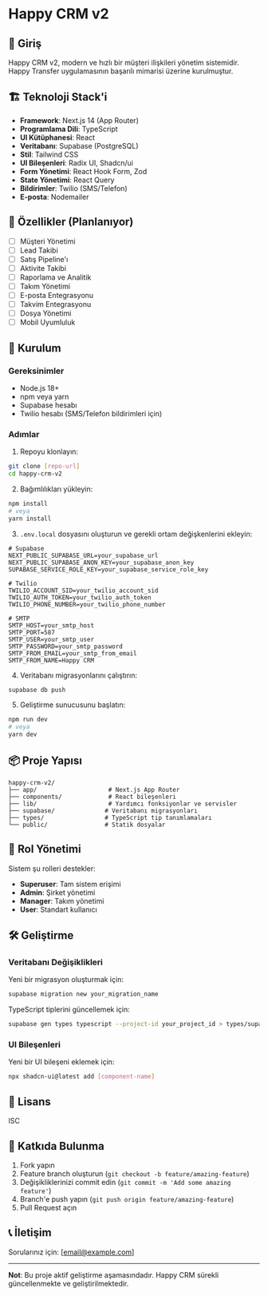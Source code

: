 # Happy CRM v2

## 🚀 Giriş

Happy CRM v2, modern ve hızlı bir müşteri ilişkileri yönetim sistemidir. Happy Transfer uygulamasının başarılı mimarisi üzerine kurulmuştur.

## 🏗️ Teknoloji Stack'i

- **Framework**: Next.js 14 (App Router)
- **Programlama Dili**: TypeScript
- **UI Kütüphanesi**: React
- **Veritabanı**: Supabase (PostgreSQL)
- **Stil**: Tailwind CSS
- **UI Bileşenleri**: Radix UI, Shadcn/ui
- **Form Yönetimi**: React Hook Form, Zod
- **State Yönetimi**: React Query
- **Bildirimler**: Twilio (SMS/Telefon)
- **E-posta**: Nodemailer

## 🎯 Özellikler (Planlanıyor)

- [ ] Müşteri Yönetimi
- [ ] Lead Takibi
- [ ] Satış Pipeline'ı
- [ ] Aktivite Takibi
- [ ] Raporlama ve Analitik
- [ ] Takım Yönetimi
- [ ] E-posta Entegrasyonu
- [ ] Takvim Entegrasyonu
- [ ] Dosya Yönetimi
- [ ] Mobil Uyumluluk

## 🚦 Kurulum

### Gereksinimler

- Node.js 18+
- npm veya yarn
- Supabase hesabı
- Twilio hesabı (SMS/Telefon bildirimleri için)

### Adımlar

1. Repoyu klonlayın:
```bash
git clone [repo-url]
cd happy-crm-v2
```

2. Bağımlılıkları yükleyin:
```bash
npm install
# veya
yarn install
```

3. `.env.local` dosyasını oluşturun ve gerekli ortam değişkenlerini ekleyin:
```env
# Supabase
NEXT_PUBLIC_SUPABASE_URL=your_supabase_url
NEXT_PUBLIC_SUPABASE_ANON_KEY=your_supabase_anon_key
SUPABASE_SERVICE_ROLE_KEY=your_supabase_service_role_key

# Twilio
TWILIO_ACCOUNT_SID=your_twilio_account_sid
TWILIO_AUTH_TOKEN=your_twilio_auth_token
TWILIO_PHONE_NUMBER=your_twilio_phone_number

# SMTP
SMTP_HOST=your_smtp_host
SMTP_PORT=587
SMTP_USER=your_smtp_user
SMTP_PASSWORD=your_smtp_password
SMTP_FROM_EMAIL=your_smtp_from_email
SMTP_FROM_NAME=Happy CRM
```

4. Veritabanı migrasyonlarını çalıştırın:
```bash
supabase db push
```

5. Geliştirme sunucusunu başlatın:
```bash
npm run dev
# veya
yarn dev
```

## 📦 Proje Yapısı

```
happy-crm-v2/
├── app/                    # Next.js App Router
├── components/             # React bileşenleri
├── lib/                    # Yardımcı fonksiyonlar ve servisler
├── supabase/              # Veritabanı migrasyonları
├── types/                 # TypeScript tip tanımlamaları
└── public/                # Statik dosyalar
```

## 🔐 Rol Yönetimi

Sistem şu rolleri destekler:
- **Superuser**: Tam sistem erişimi
- **Admin**: Şirket yönetimi
- **Manager**: Takım yönetimi
- **User**: Standart kullanıcı

## 🛠️ Geliştirme

### Veritabanı Değişiklikleri

Yeni bir migrasyon oluşturmak için:
```bash
supabase migration new your_migration_name
```

TypeScript tiplerini güncellemek için:
```bash
supabase gen types typescript --project-id your_project_id > types/supabase.ts
```

### UI Bileşenleri

Yeni bir UI bileşeni eklemek için:
```bash
npx shadcn-ui@latest add [component-name]
```

## 📝 Lisans

ISC

## 🤝 Katkıda Bulunma

1. Fork yapın
2. Feature branch oluşturun (`git checkout -b feature/amazing-feature`)
3. Değişikliklerinizi commit edin (`git commit -m 'Add some amazing feature'`)
4. Branch'e push yapın (`git push origin feature/amazing-feature`)
5. Pull Request açın

## 📞 İletişim

Sorularınız için: [email@example.com]

---

**Not**: Bu proje aktif geliştirme aşamasındadır. Happy CRM sürekli güncellenmekte ve geliştirilmektedir.